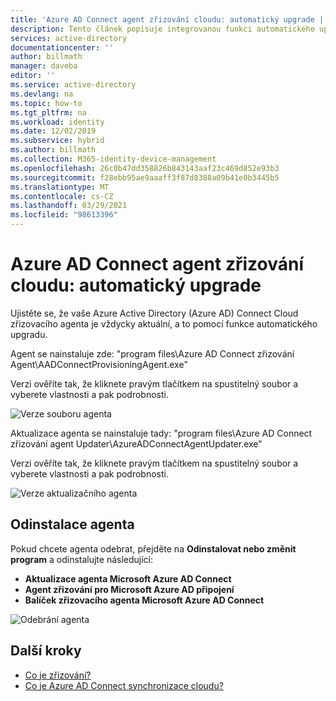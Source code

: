 ```yaml
---
title: 'Azure AD Connect agent zřizování cloudu: automatický upgrade | Microsoft Docs'
description: Tento článek popisuje integrovanou funkci automatického upgradu v Azure AD Connect agenta zřizování cloudu.
services: active-directory
documentationcenter: ''
author: billmath
manager: daveba
editor: ''
ms.service: active-directory
ms.devlang: na
ms.topic: how-to
ms.tgt_pltfrm: na
ms.workload: identity
ms.date: 12/02/2019
ms.subservice: hybrid
ms.author: billmath
ms.collection: M365-identity-device-management
ms.openlocfilehash: 26c0b47dd358826b843143aaf23c469d852e93b3
ms.sourcegitcommit: f28ebb95ae9aaaff3f87d8388a09b41e0b3445b5
ms.translationtype: MT
ms.contentlocale: cs-CZ
ms.lasthandoff: 03/29/2021
ms.locfileid: "98613396"
---
```

# <a name="azure-ad-connect-cloud-provisioning-agent-automatic-upgrade"></a>Azure AD Connect agent zřizování cloudu: automatický upgrade

Ujistěte se, že vaše Azure Active Directory (Azure AD) Connect Cloud zřizovacího agenta je vždycky aktuální, a to pomocí funkce automatického upgradu.

Agent se nainstaluje zde: "program files\Azure AD Connect zřizování Agent\AADConnectProvisioningAgent.exe"

Verzi ověříte tak, že kliknete pravým tlačítkem na spustitelný soubor a vyberete vlastnosti a pak podrobnosti.

![Verze souboru agenta](media/how-to-automatic-upgrade/agent-1.png)

Aktualizace agenta se nainstaluje tady: "program files\Azure AD Connect zřizování agent Updater\AzureADConnectAgentUpdater.exe"

Verzi ověříte tak, že kliknete pravým tlačítkem na spustitelný soubor a vyberete vlastnosti a pak podrobnosti.

![Verze aktualizačního agenta](media/how-to-automatic-upgrade/agent-2.png)

## <a name="uninstall-the-agent"></a>Odinstalace agenta
Pokud chcete agenta odebrat, přejděte na **Odinstalovat nebo změnit program** a odinstalujte následující:

- **Aktualizace agenta Microsoft Azure AD Connect**
- **Agent zřizování pro Microsoft Azure AD připojení**
- **Balíček zřizovacího agenta Microsoft Azure AD Connect**

![Odebrání agenta](media/how-to-automatic-upgrade/agent-3.png)

## <a name="next-steps"></a>Další kroky 

- [Co je zřizování?](what-is-provisioning.md)
- [Co je Azure AD Connect synchronizace cloudu?](what-is-cloud-sync.md)

